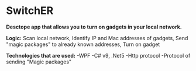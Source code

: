 # SwitchER
__Desctope app that allows you to turn on gadgets in your local network.__

__Logic:__
  Scan local network,
  Identify IP and Mac addresses of gadgets,
  Send "magic packages" to already known addresses,
  Turn on gadget

__Technologies that are used:__
  -WPF
  -C# v9, .Net5
  -Http protocol
  -Protocol of sending "Magic packages"
